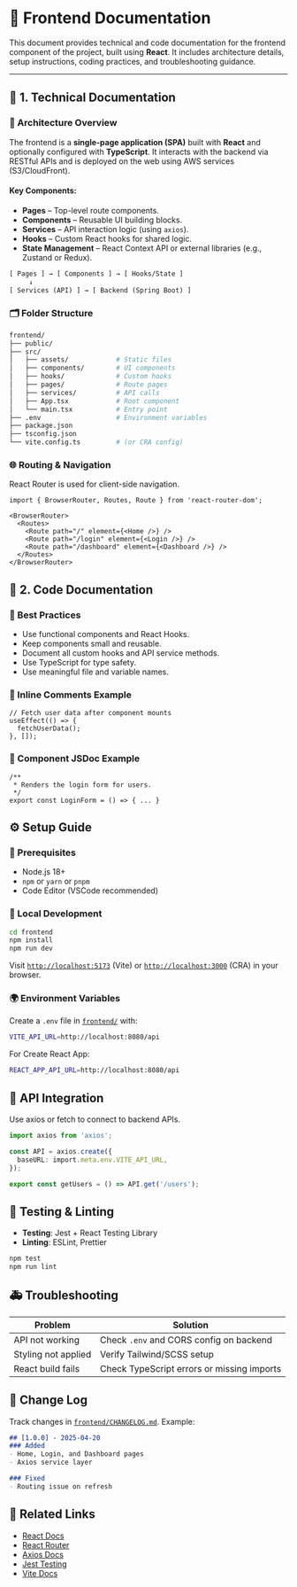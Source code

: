 # 📘 Frontend Documentation

This document provides technical and code documentation for the frontend component of the project, built using **React**. It includes architecture details, setup instructions, coding practices, and troubleshooting guidance.

---

## 🧱 1. Technical Documentation

### 🧭 Architecture Overview

The frontend is a **single-page application (SPA)** built with **React** and optionally configured with **TypeScript**. It interacts with the backend via RESTful APIs and is deployed on the web using AWS services (S3/CloudFront).

#### Key Components:
- **Pages** – Top-level route components.
- **Components** – Reusable UI building blocks.
- **Services** – API interaction logic (using `axios`).
- **Hooks** – Custom React hooks for shared logic.
- **State Management** – React Context API or external libraries (e.g., Zustand or Redux).

```txt
[ Pages ] → [ Components ] → [ Hooks/State ]
     ↓
[ Services (API) ] → [ Backend (Spring Boot) ]
```

### 🗂 Folder Structure
```bash
frontend/
├── public/
├── src/
│   ├── assets/            # Static files
│   ├── components/        # UI components
│   ├── hooks/             # Custom hooks
│   ├── pages/             # Route pages
│   ├── services/          # API calls
│   ├── App.tsx            # Root component
│   └── main.tsx           # Entry point
├── .env                   # Environment variables
├── package.json
├── tsconfig.json
└── vite.config.ts         # (or CRA config)
```

### 🌐 Routing & Navigation

React Router is used for client-side navigation.

```tsx
import { BrowserRouter, Routes, Route } from 'react-router-dom';

<BrowserRouter>
  <Routes>
    <Route path="/" element={<Home />} />
    <Route path="/login" element={<Login />} />
    <Route path="/dashboard" element={<Dashboard />} />
  </Routes>
</BrowserRouter>
```

## 🧾 2. Code Documentation

### 🧠 Best Practices
- Use functional components and React Hooks.
- Keep components small and reusable.
- Document all custom hooks and API service methods.
- Use TypeScript for type safety.
- Use meaningful file and variable names.

### 📝 Inline Comments Example
```tsx
// Fetch user data after component mounts
useEffect(() => {
  fetchUserData();
}, []);
```

### 📄 Component JSDoc Example
```tsx
/**
 * Renders the login form for users.
 */
export const LoginForm = () => { ... }
```

## ⚙️ Setup Guide

### 🧰 Prerequisites
- Node.js 18+
- `npm` or `yarn` or `pnpm`
- Code Editor (VSCode recommended)

### 🔧 Local Development
```bash
cd frontend
npm install
npm run dev
```

Visit [`http://localhost:5173`](http://localhost:5173) (Vite) or [`http://localhost:3000`](http://localhost:3000) (CRA) in your browser.

### 🌍 Environment Variables

Create a `.env` file in [`frontend/`](../frontend/) with:
```bash
VITE_API_URL=http://localhost:8080/api
```

For Create React App:
```bash
REACT_APP_API_URL=http://localhost:8080/api
```

## 🔁 API Integration

Use axios or fetch to connect to backend APIs.

```ts
import axios from 'axios';

const API = axios.create({
  baseURL: import.meta.env.VITE_API_URL,
});

export const getUsers = () => API.get('/users');
```

## 🔬 Testing & Linting
- **Testing**: Jest + React Testing Library
- **Linting**: ESLint, Prettier

```bash
npm test
npm run lint
```

## 🚑 Troubleshooting

| Problem | Solution |
| ------- | -------- |
API not working     | Check `.env` and CORS config on backend
Styling not applied | Verify Tailwind/SCSS setup
React build fails   | Check TypeScript errors or missing imports

## 🔄 Change Log

Track changes in [`frontend/CHANGELOG.md`](../frontend/CHANGELOG.md). Example:

```markdown
## [1.0.0] - 2025-04-20
### Added
- Home, Login, and Dashboard pages
- Axios service layer

### Fixed
- Routing issue on refresh
```

## 📎 Related Links
- [React Docs]()
- [React Router]()
- [Axios Docs]()
- [Jest Testing]()
- [Vite Docs]()
